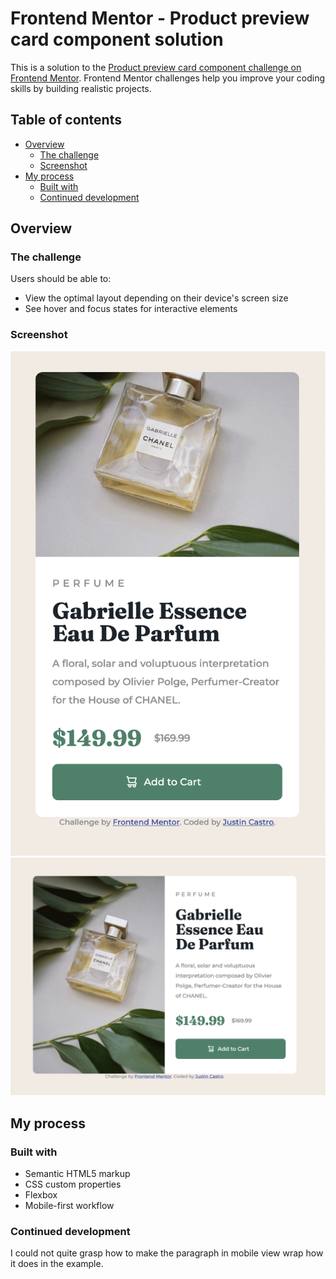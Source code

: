 # Frontend Mentor - Product preview card component solution

This is a solution to the [Product preview card component challenge on Frontend Mentor](https://www.frontendmentor.io/challenges/product-preview-card-component-GO7UmttRfa). Frontend Mentor challenges help you improve your coding skills by building realistic projects.

## Table of contents

- [Overview](#overview)
  - [The challenge](#the-challenge)
  - [Screenshot](#screenshot)
- [My process](#my-process)
  - [Built with](#built-with)
  - [Continued development](#continued-development)

## Overview

### The challenge

Users should be able to:

- View the optimal layout depending on their device's screen size
- See hover and focus states for interactive elements

### Screenshot

![](./images/screenshots/screenshot-mobile.png)
![](./images/screenshots/screenshot-desktop.png)

## My process

### Built with

- Semantic HTML5 markup
- CSS custom properties
- Flexbox
- Mobile-first workflow

### Continued development

I could not quite grasp how to make the paragraph in mobile view wrap how it does in the example.
